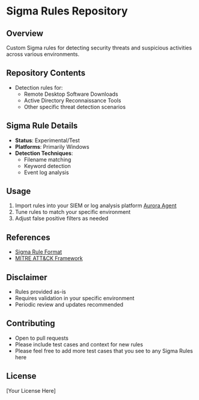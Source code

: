 # Sigma Rules Repository

## Overview
Custom Sigma rules for detecting security threats and suspicious activities across various environments.

## Repository Contents
- Detection rules for:
  - Remote Desktop Software Downloads
  - Active Directory Reconnaissance Tools
  - Other specific threat detection scenarios

## Sigma Rule Details
- **Status**: Experimental/Test
- **Platforms**: Primarily Windows
- **Detection Techniques**: 
  - Filename matching
  - Keyword detection
  - Event log analysis

## Usage
1. Import rules into your SIEM or log analysis platform [Aurora Agent](https://www.nextron-systems.com/aurora/)
2. Tune rules to match your specific environment
3. Adjust false positive filters as needed

## References
- [Sigma Rule Format](https://github.com/SigmaHQ/sigma)
- [MITRE ATT&CK Framework](https://attack.mitre.org/)

## Disclaimer
- Rules provided as-is
- Requires validation in your specific environment
- Periodic review and updates recommended

## Contributing
- Open to pull requests
- Please include test cases and context for new rules
- Please feel free to add more test cases that you see to any Sigma Rules here

## License
[Your License Here]